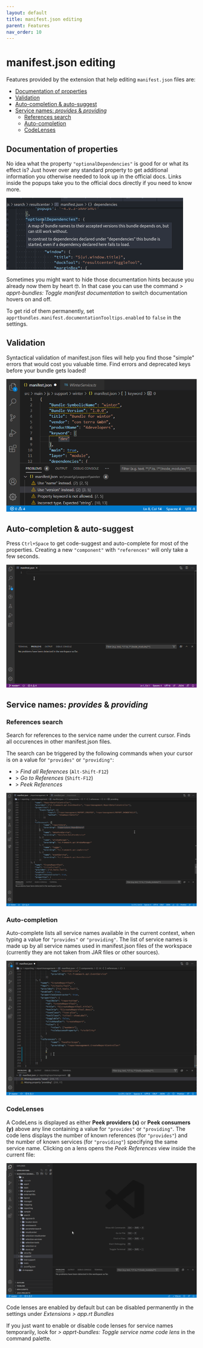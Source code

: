 ```yaml
---
layout: default
title: manifest.json editing
parent: Features
nav_order: 10
---
```

# manifest.json editing

Features provided by the extension that help editing `manifest.json` files are:

- [Documentation of properties](#documentation-of-properties)
- [Validation](#validation)
- [Auto-completion & auto-suggest](#auto-completion--auto-suggest)
- [Service names: _provides_ & _providing_](#service-names-provides--providing)
  - [References search](#references-search)
  - [Auto-completion](#auto-completion)
  - [CodeLenses](#codelenses)


## Documentation of properties

No idea what the property `"optionalDependencies"` is good for or what its effect is?
Just hover over any standard property to get additional information you otherwise needed to look up in the official docs.
Links inside the popups take you to the official docs directly if you need to know more.

![Documentation hover](../images/feature_manifest_doc.png)

Sometimes you might want to hide those documentation hints because you already now them by heart :nerd_face:.
In that case you can use the command *> apprt-bundles: Toggle manifest documentation* to switch documentation hovers on and off.

To get rid of them permanently, set `apprtbundles.manifest.documentationTooltips.enabled` to `false` in the settings.


## Validation

Syntactical validation of manifest.json files will help you find those "simple" errors that would cost you valuable time.
Find errors and deprecated keys before your bundle gets loaded!

![Documentation hover](../images/feature_manifest_validation.png)

## Auto-completion & auto-suggest

Press `Ctrl+Space` to get code-suggest and auto-complete for most of the properties.
Creating a new `"component"` with `"references"` will only take a few seconds.

![Feature Demo](../images/demo.gif)

## Service names: _provides_ & _providing_

### References search

Search for references to the service name under the current cursor.
Finds all occurences in other manifest.json files.

The search can be triggered by the following commands when your cursor is on a value for `"provides"` or `"providing"`:

* \> _Find all References_ (`Alt-Shift-F12`)
* \> _Go to References_ (`Shift-F12`)
* \> _Peek References_

![Feature Demo](../images/feature_servicename_references.gif)

### Auto-completion

Auto-complete lists all service names available in the current context, when typing a value for `"provides"` or `"providing"`.
The list of service names is made up by all service names used in manifest.json files of the workspace (currently they are not taken from JAR files or other sources).

![Feature Demo](../images/feature_servicename_completion.gif)

### CodeLenses

A CodeLens is displayed as either **Peek providers (x)** or **Peek consumers (y)** above any line containing a value for `"provides"` or `"providing"`.
The code lens displays the number of known references (for `"provides"`) and the number of known services (for `"providing"`) specifying the same service name.
Clicking on a lens opens the *Peek References* view inside the current file:

![Feature Demo](../images/feature_servicename_codelens.gif)

Code lenses are enabled by default but can be disabled permanently in the settings under _Extensions > app.rt Bundles_

If you just want to enable or disable code lenses for service names temporarily, look for *> apprt-bundles: Toggle service name code lens* in the command palette.


